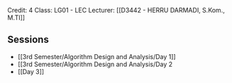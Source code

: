 Credit: 4
Class: LG01 - LEC
Lecturer: [[D3442 - HERRU DARMADI, S.Kom., M.TI]]

## Sessions

- [[3rd Semester/Algorithm Design and Analysis/Day 1]]
- [[3rd Semester/Algorithm Design and Analysis/Day 2
- [[Day 3]]